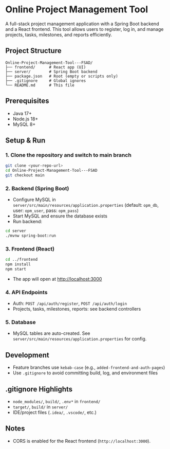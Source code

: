 # Online Project Management Tool

A full-stack project management application with a Spring Boot backend and a React frontend. This tool allows users to register, log in, and manage projects, tasks, milestones, and reports efficiently.

## Project Structure

```
Online-Project-Management-Tool---FSAD/
├── frontend/      # React app (UI)
├── server/        # Spring Boot backend
├── package.json   # Root (empty or scripts only)
├── .gitignore     # Global ignores
└── README.md      # This file
```

## Prerequisites
- Java 17+
- Node.js 18+
- MySQL 8+

## Setup & Run

### 1. Clone the repository and switch to main branch
```sh
git clone <your-repo-url>
cd Online-Project-Management-Tool---FSAD
git checkout main
```

### 2. Backend (Spring Boot)
- Configure MySQL in `server/src/main/resources/application.properties` (default: `opm_db`, user: `opm_user`, pass: `opm_pass`)
- Start MySQL and ensure the database exists
- Run backend:
```sh
cd server
./mvnw spring-boot:run
```

### 3. Frontend (React)
```sh
cd ../frontend
npm install
npm start
```
- The app will open at [http://localhost:3000](http://localhost:3000)

### 4. API Endpoints
- Auth: `POST /api/auth/register`, `POST /api/auth/login`
- Projects, tasks, milestones, reports: see backend controllers

### 5. Database
- MySQL tables are auto-created. See `server/src/main/resources/application.properties` for config.

## Development
- Feature branches use `kebab-case` (e.g., `added-frontend-and-auth-pages`)
- Use `.gitignore` to avoid committing build, log, and environment files

## .gitignore Highlights
- `node_modules/`, `build/`, `.env*` in `frontend/`
- `target/`, `build/` in `server/`
- IDE/project files (`.idea/`, `.vscode/`, etc.)

## Notes
- CORS is enabled for the React frontend (`http://localhost:3000`).

